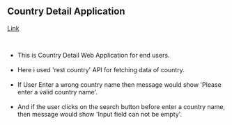 <span style="display: inline;">
    <h2>Country Detail Application</h2>
    <p><a href="https://countryguide-site.netlify.app/"> Link </a></p> 
</span> <br>
 <ul>
     <li> This is Country Detail Web Application for end users.</li> <br>
     <li> Here i used 'rest country' API for fetching data of country. 
     </li><br>
     <li> If User Enter a wrong country name then message would show 'Please enter a valid country name'. </li><br>
     <li> And if the user clicks on the search button before enter a country name, then message would show 'Input field can not be empty'.</li>
 </ul> 
